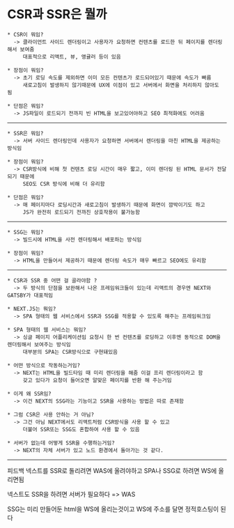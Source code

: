 CSR과 SSR은 뭘까
=============

    * CSR이 뭐임?
      -> 클라이언트 사이드 렌더링이고 사용자가 요청하면 컨텐츠를 로드한 뒤 페이지를 렌더링해서 보여줌
         대표적으로 리액트, 뷰, 앵귤러 등이 있음

    * 장점이 뭐임?
      -> 초기 로딩 속도를 제외하면 이미 모든 컨텐츠가 로드되어있기 때문에 속도가 빠름
         새로고침이 발생하지 않기때문에 UX에 이점이 있고 서버에서 화면을 처리하지 않아도 됨

    * 단점은 뭐임?
      -> JS파일이 로드되기 전까지 빈 HTML을 보고있어야하고 SEO 최적화에도 어려움

---

    * SSR은 뭐임?
      -> 서버 사이드 렌더링인데 사용자가 요청하면 서버에서 렌더링을 마친 HTML을 제공하는 방식임

    * 장점이 뭐임?
      -> CSR방식에 비해 첫 컨텐츠 로딩 시간이 매우 짧고, 이미 렌더링 된 HTML 문서가 전달되기 때문에
         SEO도 CSR 방식에 비해 더 유리함

    * 단점은 뭐임?
      -> 매 페이지마다 로딩시간과 새로고침이 발생하기 때문에 화면이 깜박이기도 하고
         JS가 완전히 로드되기 전까진 상호작용이 불가능함

---

    * SSG는 뭐임?
      -> 빌드시에 HTML을 사전 렌더링해서 배포하는 방식임

    * 장점이 뭐임?
      -> HTML을 만들어서 제공하기 때문에 렌더링 속도가 매우 빠르고 SEO에도 유리함

---

    * CSR과 SSR 중 어떤 걸 골라야함 ?
      -> 두 방식의 단점을 보완해서 나온 프레임워크들이 있는데 리액트의 경우엔 NEXT와 GATSBY가 대표적임

    * NEXT.JS는 뭐임?
      -> SPA 형태의 웹 서비스에서 SSR과 SSG를 적용할 수 있도록 해주는 프레임워크임

    * SPA 형태의 웹 서비스는 뭐임?
      -> 싱글 페이지 어플리케이션임 요청시 한 번 컨텐츠를 로딩하고 이후엔 동적으로 DOM을 렌더링해서 보여주는 방식임
         대부분의 SPA는 CSR방식으로 구현돼있음 

    * 어떤 방식으로 작동하는거임?
      -> NEXT는 HTML을 빌드타임 때 미리 렌더링을 해줌 이걸 프리 렌더링이라고 함
         갖고 있다가 요청이 들어오면 알맞은 페이지를 반환 해 주는거임

    * 이게 왜 SSR임?
      -> 이건 NEXT의 SSG라는 기능이고 SSR을 사용하는 방법은 따로 존재함
    
    * 그럼 CSR은 사용 안하는 거 아님?
      -> 그건 아님 NEXT에서도 리액트처럼 CSR방식을 사용 할 수 있고 
         더불어 SSR또는 SSG도 혼합하여 사용 할 수 있음
         
    * 서버가 없는데 어떻게 SSR을 수행하는거임?
      -> NEXT의 자체 서버가 있고 노드 환경에서 돌아가는 것 같다.



---
피드백
넥스트를 SSR로 돌리려면 WAS에 올려야하고
SPA나 SSG로 하려면 WS에 올리면됨

넥스트도 SSR을 하려면 서버가 필요하다 => WAS

SSG는 미리 만들어둔 html을 WS에 올리는것이고
WS에 주소를 달면 정적호스팅이 된다
